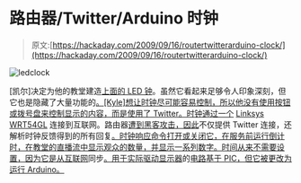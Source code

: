 # 路由器/Twitter/Arduino 时钟

> 原文:[https://hackaday.com/2009/09/16/routertwitterarduino-clock/](https://hackaday.com/2009/09/16/routertwitterarduino-clock/)

![ledclock](../Images/f582856169a3e5cd9e42285f144a3bc8.png "ledclock")

[凯尔]决定为他的教堂建造[上面的 LED 钟](http://xkyle.com/category/clock/)。虽然它看起来足够令人印象深刻，但它也是隐藏了大量功能的[。[Kyle]想让时钟尽可能容易控制，所以他没有使用按钮或拨号盘来控制显示的内容，而是使用了 Twitter。时钟通过一个](http://wiki.xkyle.com/Clock) [Linksys WRT54GL](http://www.linksysbycisco.com/US/en/products/WRT54GL) 连接到互联网。路由器[遭到黑客攻击，因此](http://wiki.xkyle.com/Wrt54gl)不仅提供 Twitter 连接，还解析时钟反馈得到的所有回复[。时钟响应命令打开或关闭它，在服务前运行倒计时，在教堂的直播流中显示观众的数量，并显示一系列数字。时间从来不需要设置，因为它是从互联网](http://twitter.com/relevantclock)同步[。用于实际驱动显示器](http://en.wikipedia.org/wiki/Network_Time_Protocol)的[电路基于 PIC，但它被更改为运行 Arduino。](http://www.sparkfun.com/commerce/tutorial_info.php?tutorials_id=47&page=6|these)